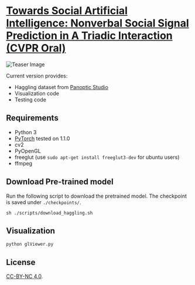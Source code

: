# [Towards Social Artificial Intelligence: Nonverbal Social Signal Prediction in A Triadic Interaction (CVPR Oral)](http://domedb.perception.cs.cmu.edu/ssp.html)

![Teaser Image](https://github.com/jhugestar/jhugestar.github.io/blob/master/img/cvpr19_ssp.gif)


Current version provides: 
- Haggling dataset from [Panoptic Studio](http://domedb.perception.cs.cmu.edu/index.html)
- Visualization code
- Testing code

## Requirements
- Python 3
- [PyTorch](https://pytorch.org/) tested on 1.1.0
- cv2
- PyOpenGL
- freeglut (use `sudo apt-get install freeglut3-dev` for ubuntu users)
- ffmpeg

## Download Pre-trained model

Run the following script to download the pretrained model. The checkpoint is saved under `./checkpoints/`.
```
sh ./scripts/download_haggling.sh
```

## Visualization
```
python glViewer.py
```

## License
[CC-BY-NC 4.0](https://creativecommons.org/licenses/by-nc/4.0/legalcode).

